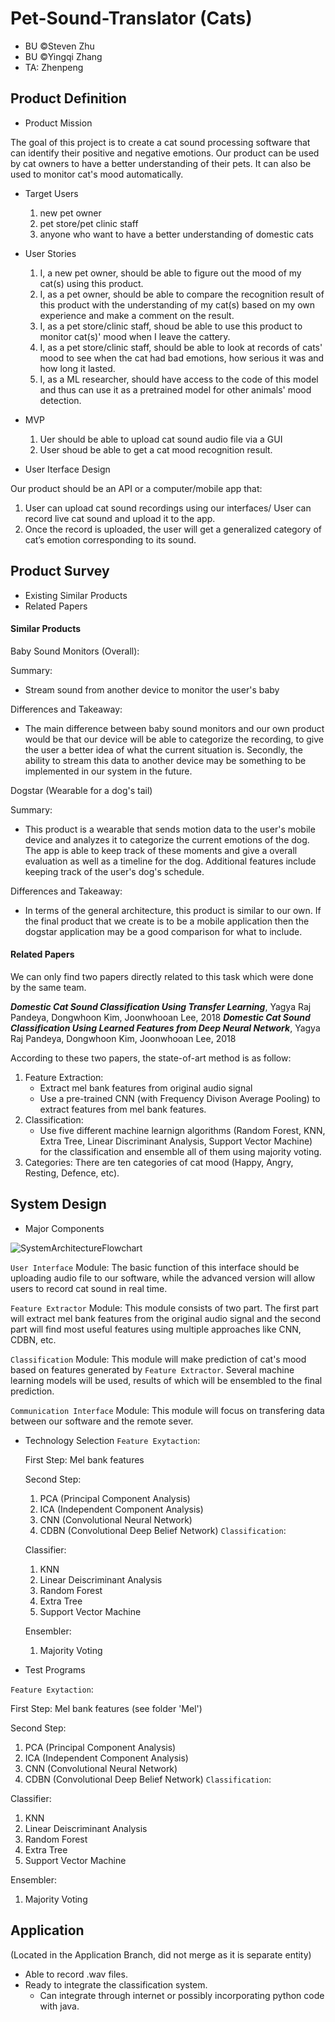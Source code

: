 # Pet-Sound-Translator (Cats)

* BU ©Steven Zhu
* BU ©Yingqi Zhang
* TA: Zhenpeng

## Product Definition
* Product Mission

The goal of this project is to create a cat sound processing software that can identify their positive and negative emotions. Our product can be used by cat owners to have a better understanding of their pets. It can also be used to monitor cat's mood automatically.
* Target Users

    1. new pet owner
    2. pet store/pet clinic staff
    3. anyone who want to have a better understanding of domestic cats
* User Stories

    1. I, a new pet owner, should be able to figure out the mood of my cat(s) using this product.
    2. I, as a pet owner, should be able to compare the recognition result of this product with the understanding of my cat(s) based on my own experience and make a comment on the result.
    3. I, as a pet store/clinic staff, shoud be able to use this product to monitor cat(s)' mood when I leave the cattery.
    4. I, as a pet store/clinic staff, should be able to look at records of cats' mood to see when the cat had bad emotions, how serious it was and how long it lasted.
    5. I, as a ML researcher, should have access to the code of this model and thus can use it as a pretrained model for other animals' mood detection.

* MVP

    1. Uer should be able to upload cat sound audio file via a GUI
    2. User shoud be able to get a cat mood recognition result.
* User Iterface Design

Our product should be an API or a computer/mobile app that:

  1. User can upload cat sound recordings using our interfaces/ User can record live cat sound and upload it to the app.
  2. Once the record is uploaded, the user will get a generalized category of cat’s emotion corresponding to its sound. 
 
 
 ## Product Survey
 * Existing Similar Products
 * Related Papers
 
 #### Similar Products
 Baby Sound Monitors (Overall):
 
 Summary: 
 
 - Stream sound from another device to monitor the user's baby
 
Differences and Takeaway: 
 
 - The main difference between baby sound monitors and our own product would be that our device will be able to categorize the recording, to give the user a better idea of what the current situation is. Secondly, the ability to stream this data to another device may be something to be implemented in our system in the future. 
    
 Dogstar (Wearable for a dog's tail)
 
Summary: 

- This product is a wearable that sends motion data to the user's mobile device and analyzes it to categorize the current emotions of the dog. The app is able to keep track of these moments and give a overall evaluation as well as a timeline for the dog. Additional features include keeping track of the user's dog's schedule.

 Differences and Takeaway: 

 - In terms of the general architecture, this product is similar to our own. If the final product that we create is to be a mobile application then the dogstar application may be a good comparison for what to include.
 
 #### Related Papers

 We can only find two papers directly related to this task which were done by the same team.
 
 ***Domestic Cat Sound Classification Using Transfer Learning***, Yagya Raj Pandeya, Dongwhoon Kim, Joonwhooan Lee, 2018
 ***Domestic Cat Sound Classification Using Learned Features from Deep Neural Network***, Yagya Raj Pandeya, Dongwhoon Kim, Joonwhooan Lee, 2018

According to these two papers, the state-of-art method is as follow:
   1. Feature Extraction:
      - Extract mel bank features from original audio signal
      - Use a pre-trained CNN (with Frequency Divison Average Pooling) to extract features from mel bank features.
   2. Classification:
      - Use five different machine learnign algorithms (Random Forest, KNN, Extra Tree, Linear Discriminant Analysis, Support Vector Machine) for the classification and ensemble all of them using majority voting.
   3. Categories: There are ten categories of cat mood (Happy, Angry, Resting, Defence, etc).

## System Design
* Major Components

![SystemArchitectureFlowchart](https://github.com/sz64/Pet-Sound-Translator/blob/Sprint1/petsoundtranslatorflowchart.png)
  
  `User Interface` Module: The basic function of this interface should be uploading audio file to our software, while the advanced version will allow users to record cat sound in real time.
  
  `Feature Extractor` Module: This module consists of two part. The first part will extract mel bank features from the original audio signal and the second part will find most useful features using multiple approaches like CNN, CDBN, etc.
  
  `Classification` Module: This module will make prediction of cat's mood based on features generated by `Feature Extractor`. Several machine learning models will be used, results of which will be ensembled to the final prediction.
  
  `Communication Interface` Module: This module will focus on transfering data between our software and the remote sever.
* Technology Selection
  `Feature Exytaction`: 
  
     First Step: Mel bank features
     
     Second Step:
     1. PCA (Principal Component Analysis)
     2. ICA (Independent Component Analysis)
     3. CNN (Convolutional Neural Network)
     4. CDBN (Convolutional Deep Belief Network)
   `Classification`:
   
     Classifier:
     1. KNN
     2. Linear Deiscriminant Analysis
     3. Random Forest
     4. Extra Tree
     5. Support Vector Machine
     
     Ensembler:
     1. Majority Voting
     
* Test Programs

 `Feature Exytaction`: 
  
   First Step: Mel bank features (see folder 'Mel')
     
   Second Step:
   1. PCA (Principal Component Analysis)
   2. ICA (Independent Component Analysis)
   3. CNN (Convolutional Neural Network)
   4. CDBN (Convolutional Deep Belief Network)
   `Classification`:
   
   Classifier:
   1. KNN
   2. Linear Deiscriminant Analysis
   3. Random Forest
   4. Extra Tree
   5. Support Vector Machine

     
   Ensembler:
   1. Majority Voting

## Application
(Located in the Application Branch, did not merge as it is separate entity)
 - Able to record .wav files.
 - Ready to integrate the classification system.
    - Can integrate through internet or possibly incorporating python code with java. 
    
    



